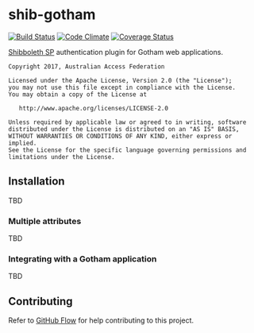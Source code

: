 # shib-gotham

[![Build Status][BS img]][Build Status]
[![Code Climate][CC img]][Code Climate]
[![Coverage Status][CS img]][Code Climate]

[Build Status]: https://codeship.com/projects/243002
[Code Climate]: https://codeclimate.com/github/ausaccessfed/shib-gotham

[BS img]: https://img.shields.io/codeship/98b11450-6ffe-0135-3bca-16539209bb14/develop.svg
[CC img]: https://img.shields.io/codeclimate/github/ausaccessfed/shib-gotham.svg
[CS img]: https://img.shields.io/codeclimate/coverage/github/ausaccessfed/shib-gotham.svg

[Shibboleth SP](http://shibboleth.net) authentication plugin for Gotham web
applications.

```
Copyright 2017, Australian Access Federation

Licensed under the Apache License, Version 2.0 (the "License");
you may not use this file except in compliance with the License.
You may obtain a copy of the License at

   http://www.apache.org/licenses/LICENSE-2.0

Unless required by applicable law or agreed to in writing, software
distributed under the License is distributed on an "AS IS" BASIS,
WITHOUT WARRANTIES OR CONDITIONS OF ANY KIND, either express or implied.
See the License for the specific language governing permissions and
limitations under the License.
```

## Installation

TBD

### Multiple attributes

TBD

### Integrating with a Gotham application

TBD


## Contributing

Refer to [GitHub Flow](https://guides.github.com/introduction/flow/) for
help contributing to this project.
